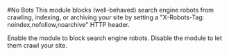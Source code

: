 #No Bots
This module blocks (well-behaved) search engine robots from crawling, indexing, or archiving your site by setting a "X-Robots-Tag: noindex,nofollow,noarchive" HTTP header.

Enable the module to block search engine robots. Disable the module to let them crawl your site.